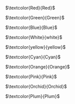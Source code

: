 $\textcolor{Red}{Red}$

$\textcolor{Green}{Green}$

$\textcolor{Blue}{Blue}$

$\textcolor{White}{white}$

$\textcolor{yellow}{yellow}$

$\textcolor{Cyan}{Cyan}$

$\textcolor{Orange}{Orange}$

$\textcolor{Pink}{Pink}$

$\textcolor{Orchid}{Orchid}$

$\textcolor{Plum}{Plum}$



